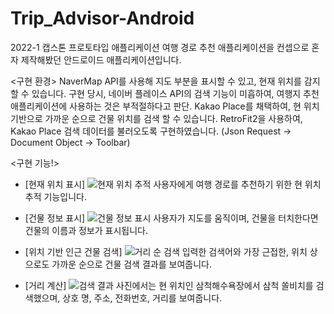 # Trip_Advisor-Android
 2022-1 캡스톤 프로토타입 애플리케이션
 여행 경로 추천 애플리케이션을 컨셉으로 혼자 제작해봤던 안드로이드 애플리케이션입니다.
 
 <구현 환경>
 NaverMap API를 사용해 지도 부분을 표시할 수 있고, 현재 위치를 감지할 수 있습니다.
 구현 당시, 네이버 플레이스 API의 검색 기능이 미흡하여, 여행지 추천 애플리케이션에 사용하는 것은 부적절하다고 판단.
 Kakao Place를 채택하여, 현 위치 기반으로 가까운 순으로 건물 위치를 검색 할 수 있습니다.
 RetroFit2을 사용하여, Kakao Place 검색 데이터를 불러오도록 구현하였습니다. (Json Request -> Document Object -> Toolbar)
 
 
 <구현 기능!>
 
 * [현재 위치 표시]
  ![현재 위치 추적](https://user-images.githubusercontent.com/88618717/192143334-da63bcb2-a6ca-4619-bd44-fcfcf3f650c1.png)
  사용자에게 여행 경로를 추천하기 위한 현 위치 추적 기능입니다.
  
 * [건물 정보 표시]
  ![건물 정보 표시](https://user-images.githubusercontent.com/88618717/192143338-f036bf33-f193-457a-ae5e-b98af0958602.png)
  사용자가 지도를 움직이며, 건물을 터치한다면 건물의 이름과 정보가 표시됩니다.

 * [위치 기반 인근 건물 검색]
  ![거리 순 검색](https://user-images.githubusercontent.com/88618717/192142652-ba6f8cbc-7f32-4239-bb0a-0433e03ea81d.png)
  입력한 검색어와 가장 근접한, 위치 상으로도 가까운 순으로 건물 검색 결과를 보여줍니다.
  
 * [거리 계산]
  ![검색 결과](https://user-images.githubusercontent.com/88618717/192143446-fca35c5e-7a84-4bef-bda1-b6caf110a30a.png)
  사진에서는 현 위치인 삼척해수욕장에서 삼척 쏠비치를 검색했으며, 상호 명, 주소, 전화번호, 거리를 보여줍니다.
